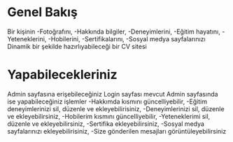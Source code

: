 # Genel Bakış

Bir kişinin 
    -Fotoğrafını, 
    -Hakkında bilgiler, 
    -Deneyimlerini, 
    -Eğitim hayatını, 
    -Yeteneklerini,
    -Hobilerini,
    -Sertifikalarını,
    -Sosyal medya sayfalarınızı
 Dinamik bir şekilde hazırlıyabileceği bir CV sitesi
 
 # Yapabilecekleriniz
 
 Admin sayfasına erişebileceğiniz Login sayfası mevcut
 Admin sayfasında ise yapabileceğiniz işlemler
     -Hakkımda kısmını güncelliyebilir,
     -Eğitim deneyimlerinizi sil, düzenle ve ekleyebilirisiniz,
     -Deneyimlerinizi sil, düzenle ve ekleyebilirsiniz,
     -Hobilerim kısmını güncelliyebilir,
     -Yeteneklerimi sil, düzenle ve ekleyebilirsiniz,
     -Sertifika ekleyebilirsiniz,
     -Sosyal medya sayfalarınızı ekleyebilirisiniz,
     -Size gönderilen mesajları görüntüleyebilirsiniz
